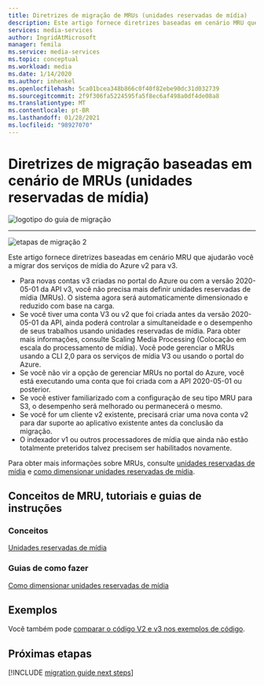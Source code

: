 ```yaml
---
title: Diretrizes de migração de MRUs (unidades reservadas de mídia)
description: Este artigo fornece diretrizes baseadas em cenário MRU que ajudarão você a migrar dos serviços de mídia do Azure v2 para v3.
services: media-services
author: IngridAtMicrosoft
manager: femila
ms.service: media-services
ms.topic: conceptual
ms.workload: media
ms.date: 1/14/2020
ms.author: inhenkel
ms.openlocfilehash: 5ca01bcea348b866c0f40f82ebe90dc31d032739
ms.sourcegitcommit: 2f9f306fa5224595fa5f8ec6af498a0df4de08a8
ms.translationtype: MT
ms.contentlocale: pt-BR
ms.lasthandoff: 01/28/2021
ms.locfileid: "98927070"
---
```

# <a name="media-reserved-units-mrus-scenario-based-migration-guidance"></a>Diretrizes de migração baseadas em cenário de MRUs (unidades reservadas de mídia)

![logotipo do guia de migração](./media/migration-guide/azure-media-services-logo-migration-guide.svg)

<hr color="#5ea0ef" size="10">

![etapas de migração 2](./media/migration-guide/steps-4.svg)

Este artigo fornece diretrizes baseadas em cenário MRU que ajudarão você a migrar dos serviços de mídia do Azure v2 para v3.

- Para novas contas v3 criadas no portal do Azure ou com a versão 2020-05-01 da API v3, você não precisa mais definir unidades reservadas de mídia (MRUs). O sistema agora será automaticamente dimensionado e reduzido com base na carga.
- Se você tiver uma conta V3 ou v2 que foi criada antes da versão 2020-05-01 da API, ainda poderá controlar a simultaneidade e o desempenho de seus trabalhos usando unidades reservadas de mídia. Para obter mais informações, consulte Scaling Media Processing (Colocação em escala do processamento de mídia). Você pode gerenciar o MRUs usando a CLI 2,0 para os serviços de mídia V3 ou usando o portal do Azure.  
- Se você não vir a opção de gerenciar MRUs no portal do Azure, você está executando uma conta que foi criada com a API 2020-05-01 ou posterior.
- Se você estiver familiarizado com a configuração de seu tipo MRU para S3, o desempenho será melhorado ou permanecerá o mesmo.
- Se você for um cliente v2 existente, precisará criar uma nova conta v2 para dar suporte ao aplicativo existente antes da conclusão da migração. 
- O indexador v1 ou outros processadores de mídia que ainda não estão totalmente preteridos talvez precisem ser habilitados novamente. 

Para obter mais informações sobre MRUs, consulte [unidades reservadas de mídia](concept-media-reserved-units.md) e [como dimensionar unidades reservadas de mídia](media-reserved-units-cli-how-to.md).

## <a name="mru-concepts-tutorials-and-how-to-guides"></a>Conceitos de MRU, tutoriais e guias de instruções

### <a name="concepts"></a>Conceitos

[Unidades reservadas de mídia](concept-media-reserved-units.md)

### <a name="how-to-guides"></a>Guias de como fazer

[Como dimensionar unidades reservadas de mídia](media-reserved-units-cli-how-to.md)

## <a name="samples"></a>Exemplos

Você também pode [comparar o código V2 e v3 nos exemplos de código](migrate-v-2-v-3-migration-samples.md).

## <a name="next-steps"></a>Próximas etapas

[!INCLUDE [migration guide next steps](./includes/migration-guide-next-steps.md)]

